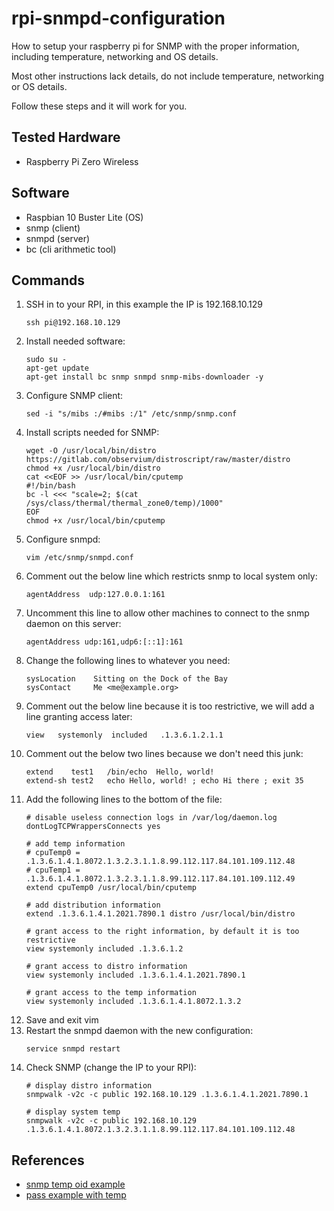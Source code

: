 # rpi-snmpd-configuration
How to setup your raspberry pi for SNMP with the proper information, including temperature, networking and OS details.

Most other instructions lack details, do not include temperature, networking or OS details.

Follow these steps and it will work for you.

## Tested Hardware
- Raspberry Pi Zero Wireless

## Software
- Raspbian 10 Buster Lite (OS)
- snmp (client)
- snmpd (server)
- bc (cli arithmetic tool)

## Commands
1. SSH in to your RPI, in this example the IP is 192.168.10.129
    ```
    ssh pi@192.168.10.129
    ```
1. Install needed software:
    ```
    sudo su -
    apt-get update
    apt-get install bc snmp snmpd snmp-mibs-downloader -y
    ```
1. Configure SNMP client:
    ```
    sed -i "s/mibs :/#mibs :/1" /etc/snmp/snmp.conf
    ```
1. Install scripts needed for SNMP:
    ```
    wget -O /usr/local/bin/distro https://gitlab.com/observium/distroscript/raw/master/distro
    chmod +x /usr/local/bin/distro
    cat <<EOF >> /usr/local/bin/cputemp
    #!/bin/bash
    bc -l <<< "scale=2; $(cat /sys/class/thermal/thermal_zone0/temp)/1000"
    EOF
    chmod +x /usr/local/bin/cputemp
    ```
1. Configure snmpd:
    ```
    vim /etc/snmp/snmpd.conf
    ```
1. Comment out the below line which restricts snmp to local system only:
    ```
    agentAddress  udp:127.0.0.1:161
    ```
1. Uncomment this line to allow other machines to connect to the snmp daemon on this server:
    ```
    agentAddress udp:161,udp6:[::1]:161
    ```
1. Change the following lines to whatever you need:
    ```
    sysLocation    Sitting on the Dock of the Bay
    sysContact     Me <me@example.org>
    ```
1. Comment out the below line because it is too restrictive, we will add a line granting access later:
    ```
    view   systemonly  included   .1.3.6.1.2.1.1
    ```
1. Comment out the below two lines because we don't need this junk:
    ```
    extend    test1   /bin/echo  Hello, world!
    extend-sh test2   echo Hello, world! ; echo Hi there ; exit 35
    ```
1. Add the following lines to the bottom of the file:
    ```
    # disable useless connection logs in /var/log/daemon.log
    dontLogTCPWrappersConnects yes
    
    # add temp information
    # cpuTemp0 = .1.3.6.1.4.1.8072.1.3.2.3.1.1.8.99.112.117.84.101.109.112.48
    # cpuTemp1 = .1.3.6.1.4.1.8072.1.3.2.3.1.1.8.99.112.117.84.101.109.112.49
    extend cpuTemp0 /usr/local/bin/cputemp
    
    # add distribution information
    extend .1.3.6.1.4.1.2021.7890.1 distro /usr/local/bin/distro
    
    # grant access to the right information, by default it is too restrictive
    view systemonly included .1.3.6.1.2
    
    # grant access to distro information
    view systemonly included .1.3.6.1.4.1.2021.7890.1
    
    # grant access to the temp information
    view systemonly included .1.3.6.1.4.1.8072.1.3.2
    ```
1. Save and exit vim
1. Restart the snmpd daemon with the new configuration:
    ```
    service snmpd restart
    ```
1. Check SNMP (change the IP to your RPI):
    ```
    # display distro information
    snmpwalk -v2c -c public 192.168.10.129 .1.3.6.1.4.1.2021.7890.1

    # display system temp
    snmpwalk -v2c -c public 192.168.10.129 .1.3.6.1.4.1.8072.1.3.2.3.1.1.8.99.112.117.84.101.109.112.48
    ```

## References
- [snmp temp oid example](https://www.reddit.com/r/PFSENSE/comments/cnjddc/howto_retrieve_cpu_temp_and_other_data_over_snmp/)
- [pass example with temp](http://www.satsignal.eu/raspberry-pi/monitoring.html)
